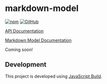 # markdown-model

[![npm](https://img.shields.io/npm/v/markdown-model)](https://www.npmjs.com/package/markdown-model)
[![GitHub](https://img.shields.io/github/license/craigahobbs/markdown-model)](https://github.com/craigahobbs/markdown-model/blob/main/LICENSE)

[API Documentation](https://craigahobbs.github.io/markdown-model/)

[Markdown Model Documentation](https://craigahobbs.github.io/schema-markdown-js/doc/#url=../../markdown-model/markdown-model.json&name=Markdown)

Coming soon!


## Development

This project is developed using [JavaScript Build](https://github.com/craigahobbs/javascript-build#readme).

